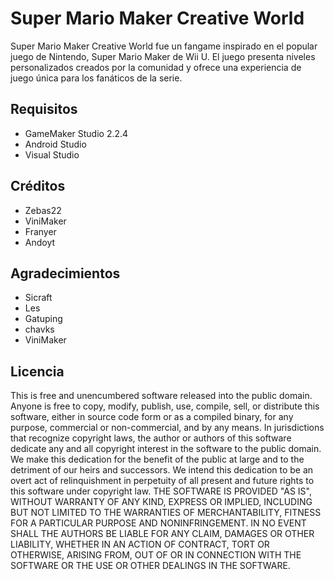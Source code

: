 # Super Mario Maker Creative World

Super Mario Maker Creative World fue un fangame inspirado en el popular juego de Nintendo, Super Mario Maker de Wii U. El juego presenta niveles personalizados creados por la comunidad y ofrece una experiencia de juego única para los fanáticos de la serie.

## Requisitos

- GameMaker Studio 2.2.4
- Android Studio
- Visual Studio

## Créditos

- Zebas22
- ViniMaker
- Franyer
- Andoyt

## Agradecimientos

- Sicraft
- Les
- Gatuping
- chavks
- ViniMaker


## Licencia 

This is free and unencumbered software released into the public domain.  Anyone is free to copy, modify, publish, use, compile, sell, or distribute this software, either in source code form or as a compiled binary, for any purpose, commercial or non-commercial, and by any means.  In jurisdictions that recognize copyright laws, the author or authors of this software dedicate any and all copyright interest in the software to the public domain. We make this dedication for the benefit of the public at large and to the detriment of our heirs and successors. We intend this dedication to be an overt act of relinquishment in perpetuity of all present and future rights to this software under copyright law.  THE SOFTWARE IS PROVIDED "AS IS", WITHOUT WARRANTY OF ANY KIND, EXPRESS OR IMPLIED, INCLUDING BUT NOT LIMITED TO THE WARRANTIES OF MERCHANTABILITY, FITNESS FOR A PARTICULAR PURPOSE AND NONINFRINGEMENT. IN NO EVENT SHALL THE AUTHORS BE LIABLE FOR ANY CLAIM, DAMAGES OR OTHER LIABILITY, WHETHER IN AN ACTION OF CONTRACT, TORT OR OTHERWISE, ARISING FROM, OUT OF OR IN CONNECTION WITH THE SOFTWARE OR THE USE OR OTHER DEALINGS IN THE SOFTWARE.
